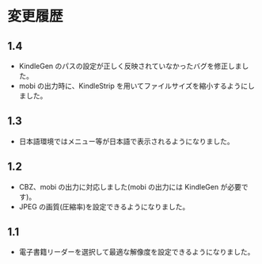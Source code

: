 変更履歴
========

1.4
---
* KindleGen のパスの設定が正しく反映されていなかったバグを修正しました。
* mobi の出力時に、KindleStrip を用いてファイルサイズを縮小するようにしました。

1.3
---
* 日本語環境ではメニュー等が日本語で表示されるようになりました。

1.2
---
* CBZ、mobi の出力に対応しました(mobi の出力には KindleGen が必要です)。
* JPEG の画質(圧縮率)を設定できるようになりました。

1.1
---
* 電子書籍リーダーを選択して最適な解像度を設定できるようになりました。
